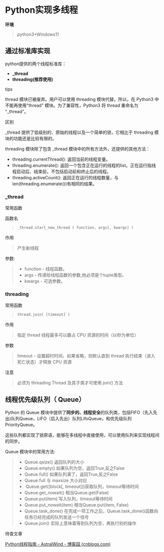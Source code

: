 # Python实现多线程

**环境**

> python3+Windows11

## 通过标准库实现

python提供的两个线程标准库：

- **_thread**
- **threading(推荐使用)**

tips

thread 模块已被废弃。用户可以使用 threading 模块代替。所以，在 Python3 中不能再使用"thread" 模块。为了兼容性，Python3 将 thread 重命名为 "_thread"。

区别

_thread 提供了低级别的、原始的线程以及一个简单的锁，它相比于 threading 模块的功能还是比较有限的。

threading 模块除了包含 _thread 模块中的所有方法外，还提供的其他方法：

- threading.currentThread(): 返回当前的线程变量。
- threading.enumerate(): 返回一个包含正在运行的线程的list。正在运行指线程启动后、结束前，不包括启动前和终止后的线程。
- threading.activeCount(): 返回正在运行的线程数量，与len(threading.enumerate())有相同的结果。

### _thread

常用函数

函数名

> ```python
> _thread.start_new_thread ( function, args[, kwargs] )
> ```

作用

> 产生新线程

参数:

> - function - 线程函数。
> - args - 传递给线程函数的参数,他必须是个tuple类型。
> - kwargs - 可选参数。

### threading

常用函数

> ``` python
> thread.join( [timeout] )
> ```

作用

> 指定 thread 线程最多可以霸占 CPU 资源的时间（以秒为单位）

参数

> timeout - 设置超时时间，如果省略，则默认直到 thread 执行结束（进入死亡状态）才释放 CPU 资源

注意

> 必须为 threading.Thread 及其子类才可使用 join() 方法







## 线程优先级队列（ Queue）

Python 的 Queue 模块中提供了**同步的、线程安全**的队列类，包括FIFO（先入先出)队列Queue，LIFO（后入先出）队列LifoQueue，和优先级队列 PriorityQueue。

这些队列都实现了锁原语，能够在多线程中直接使用，可以使用队列来实现线程间的同步。

Queue 模块中的常用方法:

> - Queue.qsize() 返回队列的大小
> - Queue.empty() 如果队列为空，返回True,反之False
> - Queue.full() 如果队列满了，返回True,反之False
> - Queue.full 与 maxsize 大小对应
> - ·Queue.get([block[, timeout]])获取队列，timeout等待时间
> - Queue.get_nowait() 相当Queue.get(False)
> - Queue.put(item) 写入队列，timeout等待时间
> - Queue.put_nowait(item) 相当Queue.put(item, False)
> - Queue.task_done() 在完成一项工作之后，Queue.task_done()函数向任务已经完成的队列发送一个信号
> - Queue.join() 实际上意味着等到队列为空，再执行别的操作

待查文章

[Python线程指南 - AstralWind - 博客园 (cnblogs.com)](https://www.cnblogs.com/huxi/archive/2010/06/26/1765808.html)